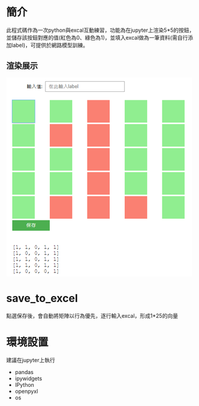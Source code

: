 # 簡介
此程式碼作為一次python與excal互動練習，功能為在jupyter上渲染5*5的按鈕，並儲存該按鈕對應的值(紅色為0、綠色為1)，並填入excal做為一筆資料(需自行添加label)，可提供於網路模型訓練。
## 渲染展示
![選染展示](https://github.com/sandwich9487/5-5numberToexcal/blob/d9b6980f211d05a8e6e6bfd86f6a6762c38c4a8b/image/matrix.png)
# save_to_excel
點選保存後，會自動將矩陣以行為優先，逐行輸入excal，形成1*25的向量
# 環境設置
建議在jupyter上執行
* pandas
* ipywidgets
* IPython
* openpyxl
* os
